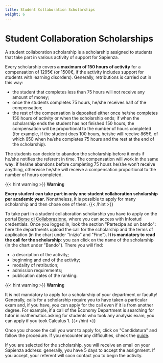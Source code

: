 ```yaml
---
title: Student Collaboration Scholarships
weight: 6
---
```


# Student Collaboration Scholarships

A student collaboration scholarship is a scholarship assigned to students that take part in various activity of support for Sapienza.

Every scholarship covers **a maximum of 150 hours of activity** for a compensation of 1295€ (or 1500€, if the activity includes support for students with learning disorders). Generally, retributions is carried out in this way:
- the student that completes less than 75 hours will not receive any amount of money;
- once the students completes 75 hours, he/she receives half of the compensation;
- the rest of the compensation is deposited either once he/she completes 150 hours of activity or when the scholarship ends; if when the scholarship ends the student has not finished 150 hours, the compensation will be proportional to the number of hours completed (for example, if the student does 100 hours, he/she will receive 865€, of which 650 when he/she completes 75 hours and the rest at the end of the scholarship).

The students can decide to abandon the scholarship before it ends if he/she notifies the referent in time. The compensation will work in the same way: if he/she abandons before completing 75 hours he/she won't receive anything, otherwise he/she will receive a compensation proportional to the number of hours completed.

{{< hint warning >}}
<i class="fa-solid fa-triangle-exclamation" style="color: #FFD43B;"></i> **Warning**

**Every student can take part in only one student collaboration scholarship per academic year**. Nonetheless, it is possible to apply for many scholarship and then chose one of them.
{{< /hint >}}

To take part in a student collaboration scholarship you have to apply on the portal [Borse di Collaborazione](https://borsecollaborazione.uniroma1.it/),
where you can access with Infostud credentials. Once you logged in, look the section "Partecipa ad un bando": here the departments upload the call for the scholarship and the terms of application (in the chart under "Inizio" and "Fine"). **It is mandatory to read the call for the scholarship**: you can click on the name of the scholarship (in the chart under "Bando"). There you will find:
- a description of the activity;
- beginning and end of the activity;
- modality of retribution;
- admission requirements;
- publication dates of the ranking.

{{< hint warning >}}
<i class="fa-solid fa-triangle-exclamation" style="color: #FFD43B;"></i> **Warning**

It is not mandatory to apply for a scholarship of your department or faculty! Generally, calls for a scholarship require you to have taken a particular exam and, if you have, you can apply for the call even if it is from another degree. For example, if a call of the Economy Department is searching for tutor in mathematics asking for students who took any analysis exam, you can apply if you took Calculus 1.
{{< /hint >}}

Once you choose the call you want to apply for, click on "Candidatura" and follow the procedure. If you encounter any difficulties, check the [guide](https://www.uniroma1.it/sites/default/files/field_file_allegati/manuale_studente_0.pdf).

If you are selected for the scholarship, you will receive an email on your Sapienza address: generally, you have 5 days to accept the assignment. If you accept, your referent will soon contact you to begin the activity.
